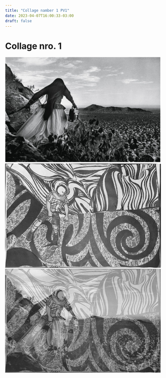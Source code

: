 ```yaml
---
title: "Collage namber 1 PV1"
date: 2023-04-07T16:00:33-03:00
draft: false 
---
```

# Collage nro. 1 


![1](/docs/posts/images/pv1/original_1.png "1")
![1](/docs/posts/images/pv1/collage_byn.jpg "1")
![1](/docs/posts/images/pv1/collage_mix.jpg "1")

